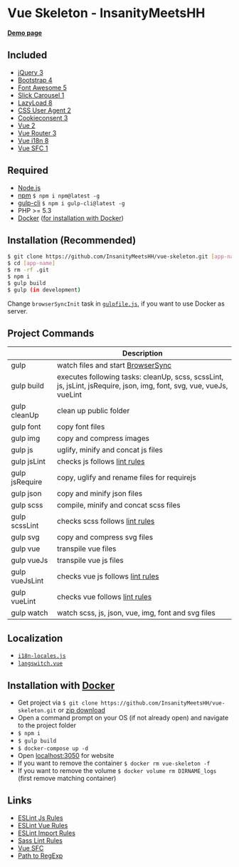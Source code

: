 # Vue Skeleton - InsanityMeetsHH

[**Demo page**](http://vue.insanitymeetshh.net)

## Included
* [jQuery 3](http://jquery.com)
* [Bootstrap 4](https://getbootstrap.com)
* [Font Awesome 5](https://fontawesome.com)
* [Slick Carousel 1](http://kenwheeler.github.io/slick/)
* [LazyLoad 8](https://www.andreaverlicchi.eu/lazyload/)
* [CSS User Agent 2](https://www.npmjs.com/package/cssuseragent)
* [Cookieconsent 3](https://github.com/insites/cookieconsent)
* [Vue 2](https://vuejs.org/)
* [Vue Router 3](https://router.vuejs.org/)
* [Vue i18n 8](https://kazupon.github.io/vue-i18n/)
* [Vue SFC 1](https://github.com/nfplee/gulp-vue-single-file-component)

## Required
* [Node.js](http://nodejs.org/en/download/)
* [npm](http://www.npmjs.com/get-npm) `$ npm i npm@latest -g`
* [gulp-cli](https://www.npmjs.com/package/gulp-cli) `$ npm i gulp-cli@latest -g`
* PHP >= 5.3
* [Docker](https://www.docker.com/) ([for installation with Docker](https://github.com/InsanityMeetsHH/vue-skeleton#installation-with-docker))

## Installation (Recommended)
```bash
$ git clone https://github.com/InsanityMeetsHH/vue-skeleton.git [app-name]
$ cd [app-name]
$ rm -rf .git
$ npm i
$ gulp build
$ gulp (in development)
```
Change `browserSyncInit` task in [`gulpfile.js`](https://github.com/InsanityMeetsHH/vue-skeleton/blob/master/gulpfile.js), if you want to use Docker as server.

## Project Commands
|                     | Description                                                                                                                |
|---------------------|----------------------------------------------------------------------------------------------------------------------------|
| gulp                | watch files and start [BrowserSync](https://www.npmjs.com/package/browser-sync)                                            |
| gulp build          | executes following tasks: cleanUp, scss, scssLint, js, jsLint, jsRequire, json, img, font, svg, vue, vueJs, vueLint        |
| gulp cleanUp        | clean up public folder                                                                                                     |
| gulp font           | copy font files                                                                                                            |
| gulp img            | copy and compress images                                                                                                   |
| gulp js             | uglify, minify and concat js files                                                                                         |
| gulp jsLint         | checks js follows [lint rules](https://github.com/InsanityMeetsHH/vue-skeleton/blob/master/src/app/js-lint.json)           | 
| gulp jsRequire      | copy, uglify and rename files for requirejs                                                                                |
| gulp json           | copy and minify json files                                                                                                 |
| gulp scss           | compile, minify and concat scss files                                                                                      |
| gulp scssLint       | checks scss follows [lint rules](https://github.com/InsanityMeetsHH/vue-skeleton/blob/master/src/app/scss-lint.json)       |
| gulp svg            | copy and compress svg files                                                                                                |
| gulp vue            | transpile vue files                                                                                                        |
| gulp vueJs          | transpile vue js files                                                                                                     |
| gulp vueJsLint      | checks vue js follows [lint rules](https://github.com/InsanityMeetsHH/vue-skeleton/blob/master/src/app/import-lint.json)   |
| gulp vueLint        | checks vue follows [lint rules](https://github.com/InsanityMeetsHH/vue-skeleton/blob/master/src/app/vue-lint.json)         |
| gulp watch          | watch scss, js, json, vue, img, font and svg files                                                                         |

## Localization
- [`i18n-locales.js`](https://github.com/InsanityMeetsHH/vue-skeleton/blob/master/src/js/vue/app/i18n-locales.js)
- [`langswitch.vue`](https://github.com/InsanityMeetsHH/vue-skeleton/blob/master/src/js/vue/component/partial/langswitch.vue)

## Installation with [Docker](https://www.docker.com/)
* Get project via `$ git clone https://github.com/InsanityMeetsHH/vue-skeleton.git` or [zip download](https://github.com/InsanityMeetsHH/vue-skeleton/archive/master.zip)
* Open a command prompt on your OS (if not already open) and navigate to the project folder
* `$ npm i`
* `$ gulp build`
* `$ docker-compose up -d`
* Open [localhost:3050](http://localhost:3050) for website
* If you want to remove the container `$ docker rm vue-skeleton -f`
* If you want to remove the volume `$ docker volume rm DIRNAME_logs` (first remove matching container)

## Links
* [ESLint Js Rules](https://eslint.org/docs/rules/)
* [ESLint Vue Rules](https://vuejs.github.io/eslint-plugin-vue/rules/)
* [ESLint Import Rules](https://github.com/benmosher/eslint-plugin-import/tree/master/docs/rules)
* [Sass Lint Rules](https://github.com/sasstools/sass-lint/tree/develop/docs/rules)
* [Vue SFC](https://github.com/nfplee/gulp-vue-single-file-component)
* [Path to RegExp](https://github.com/pillarjs/path-to-regexp/tree/v1.7.0#parameters)
